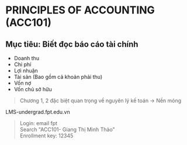 # PRINCIPLES OF ACCOUNTING (ACC101)
## Mục tiêu: Biết đọc báo cáo tài chính
- Doanh thu
- Chi phí
- Lợi nhuận
- Tài sản (Bao gồm cả khoản phải thu)
- Vốn nợ
- Vốn chủ sở hữu
> Chương 1, 2 đặc biệt quan trọng về nguyên lý kế toán -> Nền móng

LMS-undergrad.fpt.edu.vn
> Login: email fpt  
> Search "ACC101- Giang Thị Minh Thảo"  
> Enrollment key: 12345  